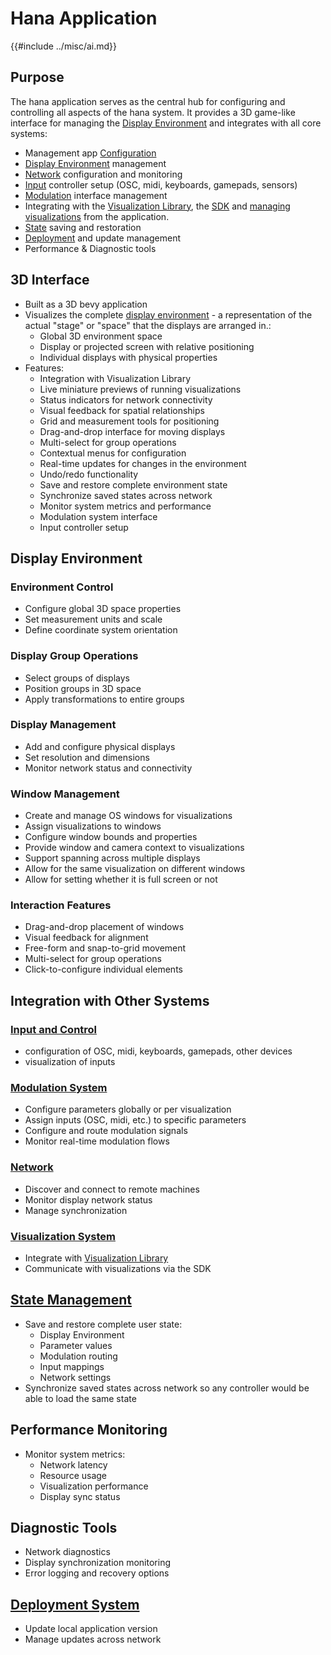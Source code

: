 # Hana Application
{{#include ../misc/ai.md}}

## Purpose
The hana application serves as the central hub for configuring
and controlling all aspects of the hana system. It provides
a 3D game-like interface for managing the [Display Environment](environment_editor) and integrates with all core systems:
- Management app [Configuration](configuration.md)
- [Display Environment](environment_editor) management
- [Network](network.md) configuration and monitoring
- [Input](input.md) controller setup (OSC, midi, keyboards, gamepads, sensors)
- [Modulation](modulation.md) interface management
- Integrating with the [Visualization Library](visualization_library.md), the [SDK](visualization_sdk.md) and [managing visualizations](visualization_manager.md) from the application.
- [State](state.md) saving and restoration
- [Deployment](deployment.md) and update management
- Performance & Diagnostic tools
## 3D Interface
- Built as a 3D bevy application
- Visualizes the complete [display environment](environment_editor) - a representation of the actual "stage" or "space" that the displays are arranged in.:
    - Global 3D environment space
    - Display or projected screen with relative positioning
    - Individual displays with physical properties
- Features:
  - Integration with Visualization Library
  - Live miniature previews of running visualizations
  - Status indicators for network connectivity
  - Visual feedback for spatial relationships
  - Grid and measurement tools for positioning
  - Drag-and-drop interface for moving displays
  - Multi-select for group operations
  - Contextual menus for configuration
  - Real-time updates for changes in the environment
  - Undo/redo functionality
  - Save and restore complete environment state
  - Synchronize saved states across network
  - Monitor system metrics and performance
  - Modulation system interface
  - Input controller setup
## Display Environment
### Environment Control
- Configure global 3D space properties
- Set measurement units and scale
- Define coordinate system orientation
### Display Group Operations
- Select groups of displays
- Position groups in 3D space
- Apply transformations to entire groups
### Display Management
- Add and configure physical displays
- Set resolution and dimensions
- Monitor network status and connectivity
### Window Management
- Create and manage OS windows for visualizations
- Assign visualizations to windows
- Configure window bounds and properties
- Provide window and camera context to visualizations
- Support spanning across multiple displays
- Allow for the same visualization on different windows
- Allow for setting whether it is full screen or not
### Interaction Features
- Drag-and-drop placement of windows
- Visual feedback for alignment
- Free-form and snap-to-grid movement
- Multi-select for group operations
- Click-to-configure individual elements
## Integration with Other Systems
### [Input and Control](input.md)
- configuration of OSC, midi, keyboards, gamepads, other devices
- visualization of inputs
### [Modulation System](modulation.md)
- Configure parameters globally or per visualization
- Assign inputs (OSC, midi, etc.) to specific parameters
- Configure and route modulation signals
- Monitor real-time modulation flows
### [Network](network.md)
- Discover and connect to remote machines
- Monitor display network status
- Manage synchronization
### [Visualization System](visualization.md)
- Integrate with [Visualization Library](visualization_library.md)
- Communicate with visualizations via the SDK
## [State Management](state.md)
- Save and restore complete user state:
    - Display Environment
    - Parameter values
    - Modulation routing
    - Input mappings
    - Network settings
- Synchronize saved states across network so any controller would be able to load the same state
## Performance Monitoring
- Monitor system metrics:
    - Network latency
    - Resource usage
    - Visualization performance
    - Display sync status
## Diagnostic Tools
- Network diagnostics
- Display synchronization monitoring
- Error logging and recovery options
## [Deployment System](deployment.md)
- Update local application version
- Manage updates across network
